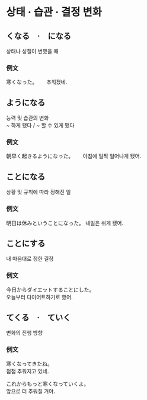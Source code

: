 # 상태 · 습관 · 결정 변화

## くなる　·　になる

상태나 성질이 변했을 때

### 例文

寒くなった。　　
추워졌네.

## ようになる

능력 및 습관의 변화  
~ 하게 됐다 / ~ 할 수 있게 됐다

### 例文

朝早く起きるようになった。　　
아침에 일찍 일어나게 됐어.

## ことになる

상황 및 규칙에 따라 정해진 일

### 例文

明日は休みということになった。
내일은 쉬게 됐어.

## ことにする

내 마음대로 정한 결정

### 例文

今日からダイエットすることにした。  
오늘부터 다이어트하기로 했어.

## てくる　·　ていく

변화의 진행 방향

### 例文

寒くなってきたね。  
점점 추워지고 있네.

これからもっと寒くなっていくよ。  
앞으로 더 추워질 거야.
